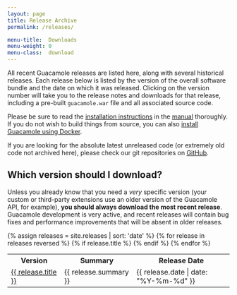```yaml
---
layout: page 
title: Release Archive
permalink: /releases/

menu-title:  Downloads
menu-weight: 0
menu-class:  download
---
```


All recent Guacamole releases are listed here, along with several historical releases. Each release below is listed by the version of the overall software bundle and the date on which it was released. Clicking on the version number will take you to the release notes and downloads for that release, including a pre-built `guacamole.war` file and all associated source code.

Please be sure to read the [installation instructions](/doc/gug/installing-guacamole.html) in the [manual](/doc/gug/) thoroughly. If you do not wish to build things from source, you can also [install Guacamole using Docker](/doc/gug/guacamole-docker.html).

If you are looking for the absolute latest unreleased code (or extremely old code not archived here), please check our git repositories on [GitHub](https://github.com/glyptodon/).

Which version should I download?
------------------------------------------------

Unless you already know that you need a *very* specific version (your custom or third-party extensions use an older version of the Guacamole API, for example), **you should always download the most recent release**. Guacamole development is very active, and recent releases will contain bug fixes and performance improvements that will be absent in older releases.

<table class="releases">
    <tr>
        <th>Version</th>
        <th>Summary</th>
        <th>Release Date</th>
    </tr>
    {% assign releases = site.releases | sort: 'date' %}
    {% for release in releases reversed %}
        {% if release.title %}
            <tr>
                <td><a href="{{ release.url | prepend: site.baseurl }}">{{ release.title }}</a></td>
                <td>{{ release.summary }}</td>
                <td>{{ release.date | date: "%Y-%m-%d" }}</td>
            </tr>
        {% endif %}
    {% endfor %}
</table>

